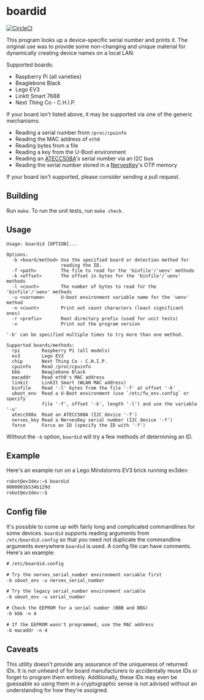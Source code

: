 # boardid

[![CircleCI](https://circleci.com/gh/fhunleth/boardid.svg?style=svg)](https://circleci.com/gh/fhunleth/boardid)

This program looks up a device-specific serial number and prints it. The
original use was to provide some non-changing and unique material for
dynamically creating device names on a local LAN.

Supported boards:

* Raspberry Pi (all varieties)
* Beaglebone Black
* Lego EV3
* LinkIt Smart 7688
* Next Thing Co - C.H.I.P.

If your board isn't listed above, it may be supported via one of the generic
mechanisms:

* Reading a serial number from `/proc/cpuinfo`
* Reading the MAC address of `eth0`
* Reading bytes from a file
* Reading a key from the U-Boot environment
* Reading an [ATECC508A](https://www.microchip.com/wwwproducts/en/ATECC508A)'s serial number via an I2C bus
* Reading the serial number stored in a [NervesKey](https://github.com/fhunleth/atecc508a/)'s OTP memory

If your board isn't supported, please consider sending a pull request.

## Building

Run `make`. To run the unit tests, run `make check`.

## Usage

```text
Usage: boardid [OPTION]...

Options:
  -b <board/method> Use the specified board or detection method for
                    reading the ID.
  -f <path>         The file to read for the 'binfile'/'uenv' methods
  -k <offset>       The offset in bytes for the 'binfile'/`uenv' methods
  -l <count>        The number of bytes to read for the 'binfile'/'uenv' methods
  -u <varname>      U-boot environment variable name for the 'uenv' method
  -n <count>        Print out count characters (least significant ones)
  -r <prefix>       Root directory prefix (used for unit tests)
  -v                Print out the program version

'-b' can be specified multiple times to try more than one method.

Supported boards/methods:
  rpi        Raspberry Pi (all models)
  ev3        Lego EV3
  chip       Next Thing Co - C.H.I.P.
  cpuinfo    Read /proc/cpuinfo
  bbb        Beaglebone Black
  macaddr    Read eth0's MAC address
  linkit     LinkIt Smart (WLAN MAC address)
  binfile    Read '-l' bytes from the file '-f' at offset '-k'
  uboot_env  Read a U-Boot environment (use `/etc/fw_env.config` or specify
             file '-f', offset '-k', length '-l') and use the variable '-u'
  atecc508a  Read an ATECC508A (I2C device '-f')
  nerves_key Read a NervesKey serial number (I2C device '-f')
  force      Force an ID (specify the ID with '-f')
```

Without the `-b` option, `boardid` will try a few methods of determining an ID.

## Example

Here's an example run on a Lego Mindstorms EV3 brick running ev3dev:

```sh
robot@ev3dev:~$ boardid
00000016534b129d
robot@ev3dev:~$
```

## Config file

It's possible to come up with fairly long and complicated commandlines for some
devices. `boardid` supports reading arguments from `/etc/boardid.config` so that
you need not duplicate the commandline arguments everywhere `boardid` is used.
A config file can have comments. Here's an example:

```txt
# /etc/boardid.config

# Try the nerves_serial_number environment variable first
-b uboot_env -u nerves_serial_number

# Try the legacy serial_number environment variable
-b uboot_env -u serial_number

# Check the EEPROM for a serial number (BBB and BBG)
-b bbb -n 4

# If the EEPROM wasn't programmed, use the MAC address
-b macaddr -n 4
```

## Caveats

This utility doesn't provide any assurance of the uniqueness of returned IDs. It
is not unheard of for board manufacturers to accidentally reuse IDs or forget to
program them entirely. Additionally, these IDs may even be guessable so using
them in a cryptographic sense is not advised without an understanding for how
they're assigned.
